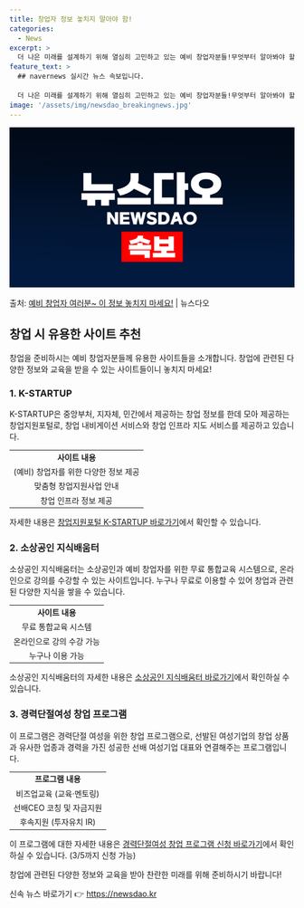 ```yaml
---
title: 창업자 정보 놓치지 말아야 함!
categories:
  - News
excerpt: >
  더 나은 미래를 설계하기 위해 열심히 고민하고 있는 예비 창업자분들!무엇부터 알아봐야 할지 답답하시죠? 지금…
feature_text: >
  ## navernews 실시간 뉴스 속보입니다.

  더 나은 미래를 설계하기 위해 열심히 고민하고 있는 예비 창업자분들!무엇부터 알아봐야 할지 답답하시죠? 지금…
image: '/assets/img/newsdao_breakingnews.jpg'
---
```


![뉴스다오 속보](/assets/img/newsdao_breakingnews.jpg)

<p>출처: <a href="https://newsdao.kr/3162" rel="dofollow">예비 창업자 여러분~ 이 정보 놓치지 마세요!</a> | 뉴스다오</p>

<h2 data-ke-size="size26">창업 시 유용한 사이트 추천</h2>
<p data-ke-size="size16">창업을 준비하시는 예비 창업자분들께 유용한 사이트들을 소개합니다. 창업에 관련된 다양한 정보와 교육을 받을 수 있는 사이트들이니 놓치지 마세요!</p>

<h3>1. K-STARTUP</h3>
<p data-ke-size="size16">K-STARTUP은 중앙부처, 지자체, 민간에서 제공하는 창업 정보를 한데 모아 제공하는 창업지원포털로, 창업 내비게이션 서비스와 창업 인프라 지도 서비스를 제공하고 있습니다.</p>
<table>
    <tr>
        <td style="text-align: center; height: 17px;"><b>사이트 내용</b></td>
    </tr>
    <tr>
        <td style="text-align: center; height: 17px;">(예비) 창업자를 위한 다양한 정보 제공</td>
    </tr>
    <tr>
        <td style="text-align: center; height: 17px;">맞춤형 창업지원사업 안내</td>
    </tr>
    <tr>
        <td style="text-align: center; height: 17px;">창업 인프라 정보 제공</td>
    </tr>
</table>
<p data-ke-size="size16">자세한 내용은 <a href="https://www.k-startup.go.kr/index.do" target="_blank" rel="noopener">창업지원포털 K-STARTUP 바로가기</a>에서 확인할 수 있습니다.</p>

<h3>2. 소상공인 지식배움터</h3>
<p data-ke-size="size16">소상공인 지식배움터는 소상공인과 예비 창업자를 위한 무료 통합교육 시스템으로, 온라인으로 강의를 수강할 수 있는 사이트입니다. 누구나 무료로 이용할 수 있어 창업과 관련된 다양한 지식을 쌓을 수 있습니다.</p>
<table>
    <tr>
        <td style="text-align: center; height: 17px;"><b>사이트 내용</b></td>
    </tr>
    <tr>
        <td style="text-align: center; height: 17px;">무료 통합교육 시스템</td>
    </tr>
    <tr>
        <td style="text-align: center; height: 17px;">온라인으로 강의 수강 가능</td>
    </tr>
    <tr>
        <td style="text-align: center; height: 17px;">누구나 이용 가능</td>
    </tr>
</table>
<p data-ke-size="size16">소상공인 지식배움터의 자세한 내용은 <a href="https://www.sb.or.kr/kor/main.do" target="_blank" rel="noopener">소상공인 지식배움터 바로가기</a>에서 확인하실 수 있습니다.</p>

<h3>3. 경력단절여성 창업 프로그램</h3>
<p data-ke-size="size16">이 프로그램은 경력단절 여성을 위한 창업 프로그램으로, 선발된 여성기업의 창업 상품과 유사한 업종과 경력을 가진 성공한 선배 여성기업 대표와 연결해주는 프로그램입니다.</p>
<table>
    <tr>
        <td style="text-align: center; height: 17px;"><b>프로그램 내용</b></td>
    </tr>
    <tr>
        <td style="text-align: center; height: 17px;">비즈업교육 (교육·멘토링)</td>
    </tr>
    <tr>
        <td style="text-align: center; height: 17px;">선배CEO 코칭 및 자금지원</td>
    </tr>
    <tr>
        <td style="text-align: center; height: 17px;">후속지원 (투자유치 IR)</td>
    </tr>
</table>
<p data-ke-size="size16">이 프로그램에 대한 자세한 내용은 <a href="https://www.kwca.or.kr" target="_blank" rel="noopener">경력단절여성 창업 프로그램 신청 바로가기</a>에서 확인하실 수 있습니다. (3/5까지 신청 가능)</p>
<p data-ke-size="size16">창업에 관련된 다양한 정보와 교육을 받아 찬란한 미래를 위해 준비하시기 바랍니다!</p>
<p data-ke-size="size16"></p> 

신속 뉴스 바로가기 👉 <a href="https://newsdao.kr" rel="dofollow">https://newsdao.kr</a>


